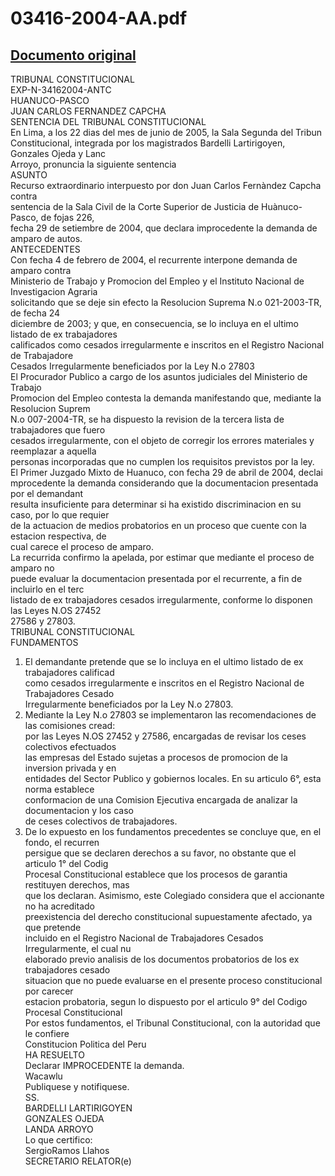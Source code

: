 
03416-2004-AA.pdf
=================
  
[Documento original](https://tc.gob.pe/jurisprudencia/2006/03416-2004-AA.pdf)  
---  
TRIBUNAL CONSTITUCIONAL  
EXP-N-34162004-ANTC  
HUANUCO-PASCO  
JUAN CARLOS FERNANDEZ CAPCHA  
SENTENCIA DEL TRIBUNAL CONSTITUCIONAL  
En Lima, a los 22 dias del mes de junio de 2005, la Sala Segunda del Tribun  
Constitucional, integrada por los magistrados Bardelli Lartirigoyen, Gonzales Ojeda y Lanc  
Arroyo, pronuncia la siguiente sentencia  
ASUNTO  
Recurso extraordinario interpuesto por don Juan Carlos Fernàndez Capcha contra  
sentencia de la Sala Civil de la Corte Superior de Justicia de Huànuco-Pasco, de fojas 226,  
fecha 29 de setiembre de 2004, que declara improcedente la demanda de amparo de autos.  
ANTECEDENTES  
Con fecha 4 de febrero de 2004, el recurrente interpone demanda de amparo contra  
Ministerio de Trabajo y Promocion del Empleo y el Instituto Nacional de Investigacion Agraria  
solicitando que se deje sin efecto la Resolucion Suprema N.o 021-2003-TR, de fecha 24  
diciembre de 2003; y que, en consecuencia, se lo incluya en el ultimo listado de ex trabajadores  
calificados como cesados irregularmente e inscritos en el Registro Nacional de Trabajadore  
Cesados Irregularmente beneficiados por la Ley N.o 27803  
El Procurador Publico a cargo de los asuntos judiciales del Ministerio de Trabajo  
Promocion del Empleo contesta la demanda manifestando que, mediante la Resolucion Suprem  
N.o 007-2004-TR, se ha dispuesto la revision de la tercera lista de trabajadores que fuero  
cesados irregularmente, con el objeto de corregir los errores materiales y reemplazar a aquella  
personas incorporadas que no cumplen los requisitos previstos por la ley.  
El Primer Juzgado Mixto de Huanuco, con fecha 29 de abril de 2004, declai  
mprocedente la demanda considerando que la documentacion presentada por el demandant  
resulta insuficiente para determinar si ha existido discriminacion en su caso, por lo que requier  
de la actuacion de medios probatorios en un proceso que cuente con la estacion respectiva, de  
cual carece el proceso de amparo.  
La recurrida confirmo la apelada, por estimar que mediante el proceso de amparo no  
puede evaluar la documentacion presentada por el recurrente, a fin de incluirlo en el terc  
listado de ex trabajadores cesados irregularmente, conforme lo disponen las Leyes N.OS 27452  
27586 y 27803.  
TRIBUNAL CONSTITUCIONAL  
FUNDAMENTOS  
1. El demandante pretende que se lo incluya en el ultimo listado de ex trabajadores calificad  
como cesados irregularmente e inscritos en el Registro Nacional de Trabajadores Cesado  
Irregularmente beneficiados por la Ley N.o 27803.  
2. Mediante la Ley N.o 27803 se implementaron las recomendaciones de las comisiones cread:  
por las Leyes N.OS 27452 y 27586, encargadas de revisar los ceses colectivos efectuados  
las empresas del Estado sujetas a procesos de promocion de la inversion privada y en  
entidades del Sector Publico y gobiernos locales. En su articulo 6°, esta norma establece  
conformacion de una Comision Ejecutiva encargada de analizar la documentacion y los caso  
de ceses colectivos de trabajadores.  
3. De lo expuesto en los fundamentos precedentes se concluye que, en el fondo, el recurren  
persigue que se declaren derechos a su favor, no obstante que el articulo 1° del Codig  
Procesal Constitucional establece que los procesos de garantia restituyen derechos, mas  
que los declaran. Asimismo, este Colegiado considera que el accionante no ha acreditado  
preexistencia del derecho constitucional supuestamente afectado, ya que pretende  
incluido en el Registro Nacional de Trabajadores Cesados Irregularmente, el cual nu  
elaborado previo analisis de los documentos probatorios de los ex trabajadores cesado  
situacion que no puede evaluarse en el presente proceso constitucional por carecer  
estacion probatoria, segun lo dispuesto por el articulo 9° del Codigo Procesal Constitucional  
Por estos fundamentos, el Tribunal Constitucional, con la autoridad que le confiere  
Constitucion Politica del Peru  
HA RESUELTO  
Declarar IMPROCEDENTE la demanda.  
Wacawlu  
Publiquese y notifiquese.  
SS.  
BARDELLI LARTIRIGOYEN  
GONZALES OJEDA  
LANDA ARROYO  
Lo que certifico:  
SergioRamos Llahos  
SECRETARIO RELATOR(e)